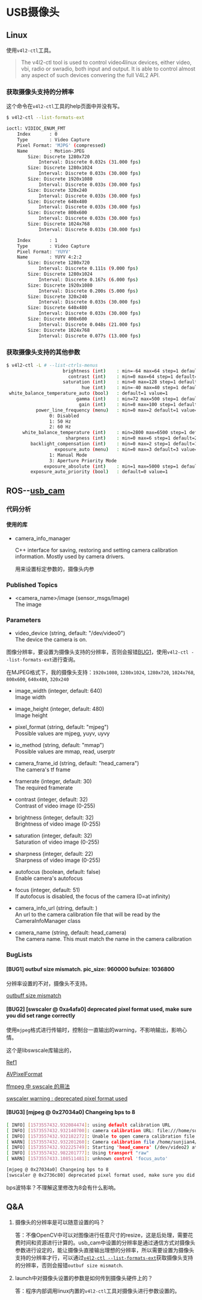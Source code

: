 # USB摄像头

## Linux

使用`v4l2-ctl`工具。

> The  v4l2-ctl  tool is used to control video4linux devices, either video, vbi, radio or swradio, both input and output. It is able to control almost any aspect of such devices convering the full V4L2 API.

### 获取摄像头支持的分辨率

这个命令在`v4l2-ctl`工具的help页面中并没有写。

``` bash
$ v4l2-ctl --list-formats-ext

ioctl: VIDIOC_ENUM_FMT
	Index       : 0
	Type        : Video Capture
	Pixel Format: 'MJPG' (compressed)
	Name        : Motion-JPEG
		Size: Discrete 1280x720
			Interval: Discrete 0.032s (31.000 fps)
		Size: Discrete 1280x1024
			Interval: Discrete 0.033s (30.000 fps)
		Size: Discrete 1920x1080
			Interval: Discrete 0.033s (30.000 fps)
		Size: Discrete 320x240
			Interval: Discrete 0.033s (30.000 fps)
		Size: Discrete 640x480
			Interval: Discrete 0.033s (30.000 fps)
		Size: Discrete 800x600
			Interval: Discrete 0.033s (30.000 fps)
		Size: Discrete 1024x768
			Interval: Discrete 0.033s (30.000 fps)

	Index       : 1
	Type        : Video Capture
	Pixel Format: 'YUYV'
	Name        : YUYV 4:2:2
		Size: Discrete 1280x720
			Interval: Discrete 0.111s (9.000 fps)
		Size: Discrete 1280x1024
			Interval: Discrete 0.167s (6.000 fps)
		Size: Discrete 1920x1080
			Interval: Discrete 0.200s (5.000 fps)
		Size: Discrete 320x240
			Interval: Discrete 0.033s (30.000 fps)
		Size: Discrete 640x480
			Interval: Discrete 0.033s (30.000 fps)
		Size: Discrete 800x600
			Interval: Discrete 0.048s (21.000 fps)
		Size: Discrete 1024x768
			Interval: Discrete 0.077s (13.000 fps)

```

### 获取摄像头支持的其他参数

``` bash
$ v4l2-ctl -L # --list-ctrls-menus
                     brightness (int)    : min=-64 max=64 step=1 default=0 value=0
                       contrast (int)    : min=0 max=64 step=1 default=32 value=32
                     saturation (int)    : min=0 max=128 step=1 default=64 value=64
                            hue (int)    : min=-40 max=40 step=1 default=0 value=0
 white_balance_temperature_auto (bool)   : default=1 value=1
                          gamma (int)    : min=72 max=500 step=1 default=100 value=100
                           gain (int)    : min=0 max=100 step=1 default=0 value=0
           power_line_frequency (menu)   : min=0 max=2 default=1 value=1
				0: Disabled
				1: 50 Hz
				2: 60 Hz
      white_balance_temperature (int)    : min=2800 max=6500 step=1 default=4600 value=4600 flags=inactive
                      sharpness (int)    : min=0 max=6 step=1 default=2 value=2
         backlight_compensation (int)    : min=0 max=2 step=1 default=1 value=1
                  exposure_auto (menu)   : min=0 max=3 default=3 value=3
				1: Manual Mode
				3: Aperture Priority Mode
              exposure_absolute (int)    : min=1 max=5000 step=1 default=157 value=157 flags=inactive
         exposure_auto_priority (bool)   : default=0 value=1

```


## ROS--[usb_cam](http://wiki.ros.org/usb_cam)

### 代码分析

#### 使用的库

* camera_info_manager

  C++ interface for saving, restoring and setting camera calibration information. Mostly used by camera drivers.

  用来设置标定参数的，摄像头内参



### Published Topics

* <camera_name>/image (sensor_msgs/Image)  
  The image

### Parameters

* video_device (string, default: "/dev/video0")  
  The device the camera is on.

图像分辨率，要设置为摄像头支持的分辨率，否则会报错[BUG1](###BugLists)，使用`v4l2-ctl --list-formats-ext`进行查询。

在MJPEG格式下，我的摄像头支持：`1920x1080`, `1280x1024`, `1280x720`, `1024x768`, `800x600`, `640x480`, `320x240`

* image_width (integer, default: 640)  
  Image width

* image_height (integer, default: 480)  
  Image height



* pixel_format (string, default: "mjpeg")  
  Possible values are mjpeg, yuyv, uyvy


* io_method (string, default: "mmap")  
  Possible values are mmap, read, userptr

* camera_frame_id (string, default: "head_camera")  
  The camera's tf frame

* framerate (integer, default: 30)  
  The required framerate

* contrast (integer, default: 32)  
  Contrast of video image (0-255)

* brightness (integer, default: 32)  
  Brightness of video image (0-255)

* saturation (integer, default: 32)  
  Saturation of video image (0-255)

* sharpness (integer, default: 22)  
  Sharpness of video image (0-255)

* autofocus (boolean, default: false)  
  Enable camera's autofocus

* focus (integer, default: 51)  
  If autofocus is disabled, the focus of the camera (0=at infinity)

* camera_info_url (string, default: )  
  An url to the camera calibration file that will be read by the CameraInfoManager class

* camera_name (string, default: head_camera)  
  The camera name. This must match the name in the camera calibration



### BugLists

#### [BUG1] outbuf size mismatch. pic_size: 960000 bufsize: 1036800  
   
分辨率设置的不对，摄像头不支持。

[outbuff size mismatch](https://github.com/ros-drivers/usb_cam/issues/35)

#### [BUG2] [swscaler @ 0xa4afa0] deprecated pixel format used, make sure you did set range correctly

使用`mjpeg`格式进行传输时，控制台一直输出的warning，不影响输出，影响心情。

这个是libswscale库输出的，


[Ref1](https://www.cnblogs.com/zoneofmine/p/10839355.html)

[AVPixelFormat](https://libav.org/documentation/doxygen/master/pixfmt_8h.html#a9a8e335cf3be472042bc9f0cf80cd4c5)

[ffmpeg 中 swscale 的用法](https://www.cnblogs.com/mmix2009/p/3585981.html)

[swscaler warning : deprecated pixel format used](https://stackoverflow.com/questions/23067722/swscaler-warning-deprecated-pixel-format-used)
#### [BUG3] [mjpeg @ 0x27034a0] Changeing bps to 8

``` bash
[ INFO] [1573557432.932084474]: using default calibration URL
[ INFO] [1573557432.932140700]: camera calibration URL: file:///home/sunjian4/.ros/camera_info/head_camera.yaml
[ INFO] [1573557432.932182272]: Unable to open camera calibration file [/home/sunjian4/.ros/camera_info/head_camera.yaml]
[ WARN] [1573557432.932201260]: Camera calibration file /home/sunjian4/.ros/camera_info/head_camera.yaml not found.
[ INFO] [1573557432.932225749]: Starting 'head_camera' (/dev/video2) at 320x240 via mmap (mjpeg) at 30 FPS
[ INFO] [1573557432.982201777]: Using transport "raw"
[ WARN] [1573557433.108511481]: unknown control 'focus_auto'

[mjpeg @ 0x27034a0] Changeing bps to 8
[swscaler @ 0x2736c80] deprecated pixel format used, make sure you did set range correctly
```
bps波特率？不理解这里修改为8会有什么影响。

## Q&A
1. 摄像头的分辨率是可以随意设置的吗？  
   
   答：不像OpenCV中可以对图像进行任意尺寸的resize，这是后处理，需要花费时间和资源进行计算的。usb_cam中设置的分辨率是通过通信方式对摄像头参数进行设定的，能让摄像头直接输出理想的分辨率，所以需要设置为摄像头支持的分辨率才行，可以通过[`v4l2-ctl --list-formats-ext`](###获取摄像头支持的分辨率)获取摄像头支持的分辨率，否则会报错`outbuf size mismatch`.

2. launch中对摄像头设置的参数是如何传到摄像头硬件上的？

   答：程序内部调用linux内置的`v4l2-ctl`工具对摄像头进行参数设置的。